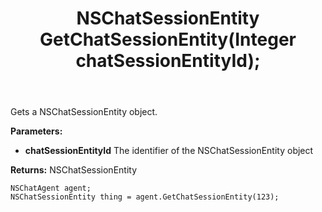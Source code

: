 ﻿---
uid: crmscript_ref_NSChatAgent_GetChatSessionEntity
title: NSChatSessionEntity GetChatSessionEntity(Integer chatSessionEntityId);
intellisense: NSChatAgent.GetChatSessionEntity
keywords: NSChatAgent, GetChatSessionEntity
so.topic: reference
---

Gets a NSChatSessionEntity object.

**Parameters:**
 - **chatSessionEntityId** The identifier of the NSChatSessionEntity object

**Returns:** NSChatSessionEntity

```crmscript
NSChatAgent agent;
NSChatSessionEntity thing = agent.GetChatSessionEntity(123);
```

